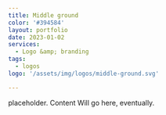 ```yaml
---
title: Middle ground 
color: '#394584'
layout: portfolio
date: 2023-01-02
services: 
  - Logo &amp; branding
tags: 
  - logos
logo: '/assets/img/logos/middle-ground.svg'

---
```


placeholder. Content Will go here, eventually.